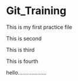 # Git_Training

This is my first practice file

This is second

This is third

This is fourth

hello...................